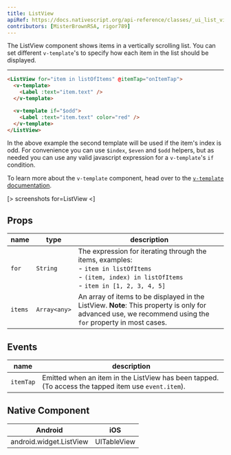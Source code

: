 ```yaml
---
title: ListView
apiRef: https://docs.nativescript.org/api-reference/classes/_ui_list_view_.listview
contributors: [MisterBrownRSA, rigor789]
---
```


The ListView component shows items in a vertically scrolling list. You can set different `v-template`'s to specify how each item in the list should be displayed.

---

```html
<ListView for="item in listOfItems" @itemTap="onItemTap">
  <v-template>
    <Label :text="item.text" />
  </v-template>

  <v-template if="$odd">
    <Label :text="item.text" color="red" />
  </v-template>
</ListView>
```

In the above example the second template will be used if the item's index is odd.
For convenience you can use `$index`, `$even` and `$odd` helpers, but as needed you can use any valid javascript expression for a `v-template`'s `if` condition.

To learn more about the `v-template` component, head over to the [`v-template` documentation](/en/docs/utilities/v-template).

[> screenshots for=ListView <]


## Props

| name | type | description |
|------|------|-------------|
| `for` | `String` | The expression for iterating through the items, examples:<br>- `item in listOfItems`<br>- `(item, index) in listOfItems`<br>- `item in [1, 2, 3, 4, 5]`
| `items` | `Array<any>` | An array of items to be displayed in the ListView. **Note**: This property is only for advanced use, we recommend using the `for` property in most cases.

## Events

| name | description |
|------|-------------|
| `itemTap`| Emitted when an item in the ListView has been tapped. (To access the tapped item use `event.item`).

## Native Component
| Android | iOS |
|---------|-----|
| android.widget.ListView | UITableView